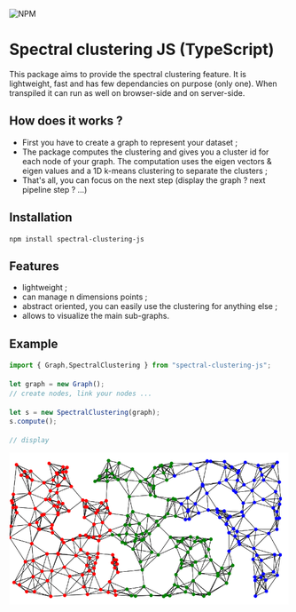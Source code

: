 ![NPM](https://img.shields.io/npm/l/spectral-clustering-js)

# Spectral clustering JS (TypeScript)

This package aims to provide the spectral clustering feature. 
It is lightweight, fast and has few dependancies on purpose (only one). When transpiled it can run as well on browser-side and on server-side. 

## How does it works ?

* First you have to create a graph to represent your dataset ;
* The package computes the clustering and gives you a cluster id for each node of your graph. The computation uses the eigen vectors & eigen values and a 1D k-means clustering to separate the clusters ;
* That's all, you can focus on the next step (display the graph ? next pipeline step ? ...)

## Installation
```
npm install spectral-clustering-js
```

## Features
* lightweight ;
* can manage n dimensions points ;
* abstract oriented, you can easily use the clustering for anything else ;
* allows to visualize the main sub-graphs.

## Example

```javascript
import { Graph,SpectralClustering } from "spectral-clustering-js";

let graph = new Graph();
// create nodes, link your nodes ...

let s = new SpectralClustering(graph);
s.compute();

// display


```

![Output](https://github.com/khayyam90/spectral-clustering-js/blob/master/examples/output.png)
